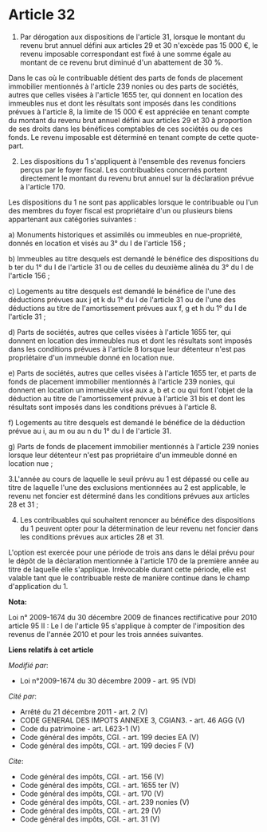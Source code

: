 # Article 32

1. Par dérogation aux dispositions de l'article 31, lorsque le montant du revenu brut annuel défini aux articles 29 et 30
n'excède pas 15 000 €, le revenu imposable correspondant est fixé à une somme égale au montant de ce revenu brut diminué d'un
abattement de 30 %. 

Dans le cas où le contribuable détient des parts de fonds de placement immobilier mentionnés à l'article 239 nonies ou des
parts de sociétés, autres que celles visées à l'article 1655 ter, qui donnent en location des immeubles nus et dont les
résultats sont imposés dans les conditions prévues à l'article 8, la limite de 15 000 € est appréciée en tenant compte du
montant du revenu brut annuel défini aux articles 29 et 30 à proportion de ses droits dans les bénéfices comptables de ces
sociétés ou de ces fonds. Le revenu imposable est déterminé en tenant compte de cette quote-part. 

2. Les dispositions du 1 s'appliquent à l'ensemble des revenus fonciers perçus par le foyer fiscal. Les contribuables
concernés portent directement le montant du revenu brut annuel sur la déclaration prévue à l'article 170. 

Les dispositions du 1 ne sont pas applicables lorsque le contribuable ou l'un des membres du foyer fiscal est propriétaire
d'un ou plusieurs biens appartenant aux catégories suivantes : 

a) Monuments historiques et assimilés ou immeubles en nue-propriété, donnés en location et visés au 3° du I de l'article
156 ; 

b) Immeubles au titre desquels est demandé le bénéfice des dispositions du b ter du 1° du I de l'article 31 ou de celles du
deuxième alinéa du 3° du I de l'article 156 ; 

c) Logements au titre desquels est demandé le bénéfice de l'une des déductions prévues aux j et k du 1° du I de l'article 31
ou de l'une des déductions au titre de l'amortissement prévues aux f, g et h du 1° du I de l'article 31 ; 

d) Parts de sociétés, autres que celles visées à l'article 1655 ter, qui donnent en location des immeubles nus et dont les
résultats sont imposés dans les conditions prévues à l'article 8 lorsque leur détenteur n'est pas propriétaire d'un immeuble
donné en location nue. 

e) Parts de sociétés, autres que celles visées à l'article 1655 ter, et parts de fonds de placement immobilier mentionnés à
l'article 239 nonies, qui donnent en location un immeuble visé aux a, b et c ou qui font l'objet de la déduction au titre de
l'amortissement prévue à l'article 31 bis et dont les résultats sont imposés dans les conditions prévues à l'article 8. 

f) Logements au titre desquels est demandé le bénéfice de la déduction prévue au i, au m ou au n du 1° du I de l'article 31. 

g) Parts de fonds de placement immobilier mentionnés à l'article 239 nonies lorsque leur détenteur n'est pas propriétaire
d'un immeuble donné en location nue ; 

3.L'année au cours de laquelle le seuil prévu au 1 est dépassé ou celle au titre de laquelle l'une des exclusions mentionnées
au 2 est applicable, le revenu net foncier est déterminé dans les conditions prévues aux articles 28 et 31 ; 

4. Les contribuables qui souhaitent renoncer au bénéfice des dispositions du 1 peuvent opter pour la détermination de leur
revenu net foncier dans les conditions prévues aux articles 28 et 31.

L'option est exercée pour une période de trois ans dans le délai prévu pour le dépôt de la déclaration mentionnée à l'article
170 de la première année au titre de laquelle elle s'applique. Irrévocable durant cette période, elle est valable tant que le
contribuable reste de manière continue dans le champ d'application du 1.

**Nota:**

Loi n° 2009-1674 du 30 décembre 2009 de finances rectificative pour 2010 article 95 II : Le I de l'article 95 s'applique à
compter de l'imposition des revenus de l'année 2010 et pour les trois années suivantes.

**Liens relatifs à cet article**

_Modifié par_:

  - Loi n°2009-1674 du 30 décembre 2009 - art. 95 (VD)

_Cité par_:

  - Arrêté du 21 décembre 2011 - art. 2 (V)
  - CODE GENERAL DES IMPOTS ANNEXE 3, CGIAN3. - art. 46 AGG (V)
  - Code du patrimoine - art. L623-1 (V)
  - Code général des impôts, CGI. - art. 199 decies EA (V)
  - Code général des impôts, CGI. - art. 199 decies F (V)

_Cite_:

  - Code général des impôts, CGI. - art. 156 (V)
  - Code général des impôts, CGI. - art. 1655 ter (V)
  - Code général des impôts, CGI. - art. 170 (V)
  - Code général des impôts, CGI. - art. 239 nonies (V)
  - Code général des impôts, CGI. - art. 29 (V)
  - Code général des impôts, CGI. - art. 31 (V)
